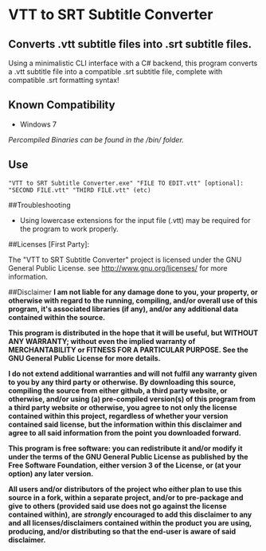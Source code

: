 # VTT to SRT Subtitle Converter
## Converts .vtt subtitle files into .srt subtitle files.
Using a minimalistic CLI interface with a C# backend, this program converts a .vtt subtitle file into a compatible .srt subtitle file, complete with compatible .srt formatting syntax!

## Known Compatibility
- Windows 7

*Percompiled Binaries can be found in the /bin/ folder.*

## Use
```"VTT to SRT Subtitle Converter.exe" "FILE TO EDIT.vtt" [optional]: "SECOND FILE.vtt" "THIRD FILE.vtt" (etc)```

##Troubleshooting
- Using lowercase extensions for the input file (.vtt) may be required for the program to work properly.

##Licenses
[First Party]:

The "VTT to SRT Subtitle Converter" project is licensed under the GNU General Public License.  see <http://www.gnu.org/licenses/> for more information.

##Disclaimer
**I am not liable for any damage done to you, your property, or otherwise with regard to the running, compiling, and/or overall use of this program, it's associated libraries (if any), and/or any additional data contained within the source.**

**This program is distributed in the hope that it will be useful, but WITHOUT ANY WARRANTY; without even the implied warranty of MERCHANTABILITY or FITNESS FOR A PARTICULAR PURPOSE.  See the GNU General Public License for more details.**

**I do not extend additional warranties and will not fulfil any warranty given to you by any third party or otherwise. By downloading this source, compiling the source from either github, a third party website, or otherwise, and/or using (a) pre-compiled version(s) of this program from a third party website or otherwise, you agree to not only the license contained within this project, regardless of whether your version contained said license, but the information within this disclaimer and agree to all said information from the point you downloaded forward.**

**This program is free software: you can redistribute it and/or modify it under the terms of the GNU General Public License as published by the Free Software Foundation, either version 3 of the License, or (at your option) any later version.**
 
**All users and/or distributors of the project who either plan to use this source in a fork, within a separate project, and/or to pre-package and give to others (provided said use does not go against the license contained within), are _strongly_ encouraged to add this disclaimer to any and all licenses/disclaimers contained within the product you are using, producing, and/or distributing so that the end-user is aware of said disclaimer.**
